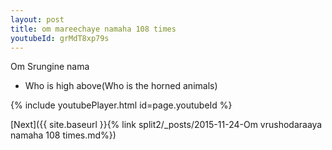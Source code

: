 ```yaml
---
layout: post
title: om mareechaye namaha 108 times
youtubeId: grMdT8xp79s
---
```

 
 
Om Srungine nama 
 
 -  Who is high above(Who is the horned animals) 
 
  
 
  
 
 
 
 
 
 


{% include youtubePlayer.html id=page.youtubeId %}
 
[Next]({{ site.baseurl }}{% link  split2/_posts/2015-11-24-Om vrushodaraaya namaha 108 times.md%})
 
